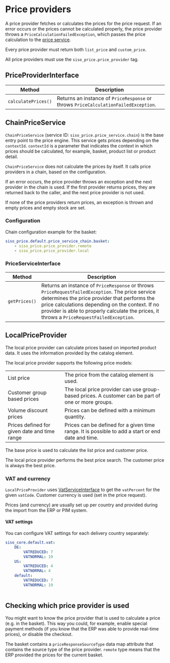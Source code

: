 # Price providers

A price provider fetches or calculates the prices for the price request. 
If an error occurs or the prices cannot be calculated properly,
the price provider throws a `PriceCalculationFailedException`, which passes the price calculation to the [price service](#chainpriceservice).

Every price provider must return both `list_price` and `custom_price`.

All price providers must use the `siso_price.price_provider` tag.

## PriceProviderInterface

|Method|Description|
|--- |--- |
|`calculatePrices()`|Returns an instance of `PriceResponse` or throws `PriceCalculationFailedException`.|

## ChainPriceService

`ChainPriceService` (service ID: `siso_price.price_service.chain`) is the base entry point to the price engine. This service gets prices depending on the `contextId`.
`contextId` is a parameter that indicates the context in which prices should be calculated, for example, basket, product list or product detail.

`ChainPriceService` does not calculate the prices by itself. It calls price providers in a chain, based on the configuration.

If an error occurs, the price provider throws an exception and the next provider in the chain is used.
If the first provider returns prices, they are returned back to the caller, and the next price provider is not used.

If none of the price providers return prices, an exception is thrown and empty prices and empty stock are set.

### Configuration

Chain configuration example for the basket:

``` yaml
siso_price.default.price_service_chain.basket:
    - siso_price.price_provider.remote
    - siso_price.price_provider.local 
```

### PriceServiceInterface

|Method|Description|
|--- |--- |
|`getPrices()`|Returns an instance of `PriceResponse` or throws `PriceRequestFailedException`. The price service determines the price provider that performs the price calculations depending on the context. If no provider is able to properly calculate the prices, it throws a `PriceRequestFailedException`.|

## LocalPriceProvider

The local price provider can calculate prices based on imported product data.
It uses the information provided by the catalog element.

The local price provider supports the following price models:

|||
| -------------------------------------------- | ------------------- |
| List price                                   | The price from the catalog element is used.  |
| Customer group based prices                  | The local price provider can use group-based prices. A customer can be part of one or more groups. |
| Volume discount prices                       | Prices can be defined with a minimum quantity.            |
| Prices defined for given date and time range | Prices can be defined for a given time range. It is possible to add a start or end date and time.   |

The base price is used to calculate the list price and customer price.

The local price provider performs the best price search. The customer price is always the best price.

### VAT and currency

`LocalPriceProvider` uses [VatServiceInterface](localvatservice.md#vatserviceinterface) to get the `vatPercent` for the given `vatCode`.
Customer currency is used (set in the price request).

Prices (and currency) are usually set up per country and provided during the import from the ERP or PIM system.

#### VAT settings

You can configure VAT settings for each delivery country separately: 

``` yaml
siso_core.default.vat:
    DE:
        VATREDUCED: 7
        VATNORMAL: 19
    US:
        VATREDUCED: 4
        VATNORMAL: 4
    default:
        VATREDUCED: 7
        VATNORMAL: 19
        
```

## Checking which price provider is used

You might want to know the price provider that is used to calculate a price (e.g. in the basket).
This way you could, for example, enable special payment methods (if you know that the ERP was able to provide real-time prices),
or disable the checkout. 

The basket contains a `priceResponseSourceType` data map attribute that contains the source type of the price provider.
`remote` type means that the ERP provided the prices for the current basket. 
